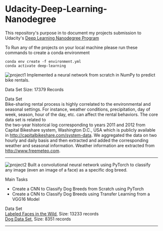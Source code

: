 # Udacity-Deep-Learning-Nanodegree
This repository's purpose in to document my projects submission to Udacity's [Deep Learning Nanodegree Program](https://www.udacity.com/course/deep-learning-nanodegree--nd101)

To Run any of the projects on your local machine please run these commands to create a conda environment
```
conda env create -f environment.yml
conda activate deep-learning
```

![project1](https://user-images.githubusercontent.com/44305804/83665787-33d91e80-a5cc-11ea-80d4-1c2313e06db5.png)
Implemented a neural network from scratch in NumPy to predict bike rentals.

Data Set Size: 17379 Records

Data Set<br>
Bike-sharing rental process is highly correlated to the environmental and seasonal settings. For instance, weather conditions,
precipitation, day of week, season, hour of the day, etc. can affect the rental behaviors. The core data set is related to  
the two-year historical log corresponding to years 2011 and 2012 from Capital Bikeshare system, Washington D.C., USA which is 
publicly available in http://capitalbikeshare.com/system-data. We aggregated the data on two hourly and daily basis and then 
extracted and added the corresponding weather and seasonal information. Weather information are extracted from http://www.freemeteo.com. 

------

![project2](https://user-images.githubusercontent.com/44305804/83665790-3471b500-a5cc-11ea-9652-cb2d589bb584.png)
Built a convolutional neural network using PyTorch to classify any image (even an image of a face) as a specific dog breed.

Main Tasks
- Create a CNN to Classify Dog Breeds from Scratch using PyTorch
- Create a CNN to Classify Dog Breeds using Transfer Learning from a VGG16 Model

Data Set<br>
[Labeled Faces in the Wild](http://vis-www.cs.umass.edu/lfw/), Size: 13233 records<br>
[Dog Data Set](https://s3-us-west-1.amazonaws.com/udacity-aind/dog-project/dogImages.zip), Size: 8351 records

------
<!--- 
![project3](https://user-images.githubusercontent.com/44305804/83665793-350a4b80-a5cc-11ea-8915-9f955bbd8a80.png)
![project4](https://user-images.githubusercontent.com/44305804/83665796-35a2e200-a5cc-11ea-87bf-c18c2ecbfe01.png)
![project5](https://user-images.githubusercontent.com/44305804/83665798-363b7880-a5cc-11ea-9cbf-b457f42e0046.png)
---> 
